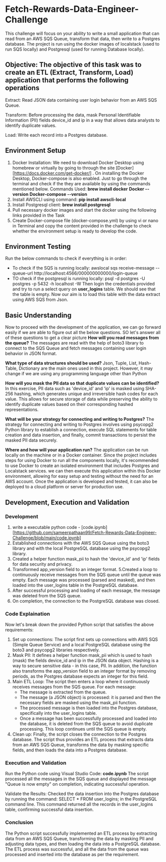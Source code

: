 # Fetch-Rewards-Data-Engineer-Challenge
This challenge will focus on your ability to write a small application that can read from an AWS SQS Queue, transform that data, then write to a Postgres database. The project is run using the docker images of localstack (used to run SQS locally) and Postgresql (used for running Database locally).

## Objective: The objective of this task was to create an ETL (Extract, Transform, Load) application that performs the following operations
Extract: Read JSON data containing user login behavior from an AWS SQS Queue.

Transform: Before processing the data, mask Personal Identifiable Information (PII) fields device_id and ip in a way that allows data analysts to identify duplicate values.

Load: Write each record into a Postgres database.

## Environment Setup
1. Docker Installation: We need to download Docker Desktop using homebrew or virtually by going to through the site [Docker][https://docs.docker.com/get-docker/] . On installing the Docker Desktop, Docker-compose is also enabled. Just to go through the terminal and check if the they are available by using the commands mentioned below.
Commands Used:
**brew install docker**
**Docker --version**
**Docker-compose --version**
2. Install AWSCLI using command: **pip install awscli-local** 
3. Install Postgresql client: **brew install postgresql**  
4. Pull necessary docker images and start the docker using the following links provided in the Task
5. Create Docker-compose file (docker-compose.yml) by using vi or nano in Terminal and copy the content provided in the challenge to check whether the environment setup is ready to develop the code.

## Environment Testing 
Run the below commands to check if everything is in order:
* To check if the SQS is running locally: awslocal sqs receive-message --queue-url http://localhost:4566/000000000000/login-queue
* TO check if the postgresql is running locally: psql -d postgres -U postgres -p 5432 -h localhost -W
Then login the credentials provided and try to run a select query on **user_logins** table. We should see that the table is empty. Now our aim is to load this table with the data extract using AWS SQS from Json.

## Basic Understanding
Now to proceed with the development of the application, we can go forward easily if we are able to figure out all the below questions. SO let's answer all of these questions to get a clear picture
**How will you read messages from the queue?** The messages are read with the help of boto3 library to connect to the SQS Queue and fetch messages containing user login behavior in JSON format. 

**What type of data structures should be used?** Json, Tuple, List, Hash-Table, Dictionary are the main ones used in this project. However, it may change if we are using any programming language other than Python

**How will you mask the PII data so that duplicate values can be identified?** In this exercise, PII data such as 'device_id' and 'ip' is masked using SHA-256 hashing, which generates unique and irreversible hash codes for each value. This allows for secure storage of data while preserving the ability to identify duplicate values based on their corresponding hashed representations.

**What will be your strategy for connecting and writing to Postgres?** The strategy for connecting and writing to Postgres involves using psycopg2 Python library to establish a connection, execute SQL statements for table creation and data insertion, and finally, commit transactions to persist the masked PII data securely.

**Where and how will your application run?** The application can be run locally on the machine or in a Docker container. Since the project includes steps for using Docker to run all the components locally, it's recommended to use Docker to create an isolated environment that includes Postgres and Localstack services. we can then execute this application within this Docker environment, allowing for easy setup and testing without the need for an AWS account. Once the application is developed and tested, it can also be deployed to a cloud platform or server for production use.

## Development, Execution and Validation
### Development
1. write a executable python code - [code.ipynb][https://github.com/sameerpathaan99/Fetch-Rewards-Data-Engineer-Challenge/blob/main/code.ipynb]
2. Established connections with the AWS SQS Queue using the boto3 library and with the local PostgreSQL database using the psycopg2 library.
3. Created a helper function mask_pii to hash the 'device_id' and 'ip' fields for data security and privacy.
4. Transformed app_version field to an integer format.
5.Created a loop to continuously receive messages from the SQS queue until the queue was empty. Each message was processed (parsed and masked), and then loaded into the user_logins table in the PostgreSQL database.
6. After successful processing and loading of each message, the message was deleted from the SQS queue.
7. On completion, the connection to the PostgreSQL database was closed.

### Code Explaination
Now let's break down the provided Python script that satisfies the above requirements:
1. Set up connections: The script first sets up connections with AWS SQS (Simple Queue Service) and a local PostgreSQL database using the boto3 and psycopg2 libraries respectively.
2. Mask PII: It defines a helper function mask_pii which is used to hash (mask) the fields device_id and ip in the JSON data object. Hashing is a way to secure sensitive data - in this case, PII. In addition, the function also transforms the app_version field to an integer format by removing periods, as the Postgres database expects an integer for this field.
3. Main ETL Loop: The script then enters a loop where it continuously receives messages from the SQS queue.
   For each message:
   * The message is extracted from the queue.
   * The message (a JSON object) is processed: it is parsed and then the necessary fields are masked using the mask_pii function.
   * The processed message is then loaded into the Postgres database, specifically into the user_logins table.
   * Once a message has been successfully processed and loaded into the database, it is deleted from the SQS queue to avoid duplicate         processing. This loop continues until the SQS queue is empty.
4. Clean up: Finally, the script closes the connection to the Postgres database. The script thus provides an ETL process that extracts data from an AWS SQS Queue, transforms the data by masking specific fields, and then loads the data into a Postgres database.

### Execution and Validation
Run the Python code using Visual Studio Code: **code.ipynb** The script processed all the messages in the SQS queue and displayed the message "Queue is now empty" on completion, indicating successful operation.

Validate the Results: Checked the data insertion into the Postgres database by running the command: SELECT * FROM user_logins; in the PostgreSQL command line. This command returned all the records in the user_logins table, confirming successful data insertion.

### Conclusion
The Python script successfully implemented an ETL process by extracting data from an AWS SQS Queue, transforming the data by masking PII and adjusting data types, and then loading the data into a PostgreSQL database. The ETL process was successful, and all the data from the queue was processed and inserted into the database as per the requirement.
